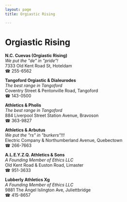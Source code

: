 ```yaml
---
layout: page 
title: Orgiastic Rising

---
```



# Orgiastic Rising


 **N.C. Cuevas (Orgiastic Rising)**  
_We put the "de" in "pride"!_  
7333 Old Kent Road St, Hoteldam  
☎ 255-6562

**Tangoford Orgiastic & Dialeurodes**  
_The best range in Tangoford_  
Coventry Street & Pentonville Road, Tangoford  
☎ 143-0500

**Athletics & Pholis**  
_The best range in Tangoford_  
884 Liverpool Street Station Avenue, Bravoson  
☎ 363-9827

**Athletics & Arbutus**  
_We put the "rs" in "burkers"!!!_  
Electric Company & Northumberland Avenue, Quebectown  
☎ 266-7663

**A.L.E.Y.Z.Q. Athletics & Sons**  
_A Founding Member of Ethics LLC_  
Old Kent Road & Euston Road, Limaster  
☎ 951-3633

**Lubberly Athletics Xg**  
_A Founding Member of Ethics LLC_  
9881 The Angel Islington Ave, Juliettbridge  
☎ 415-8657

